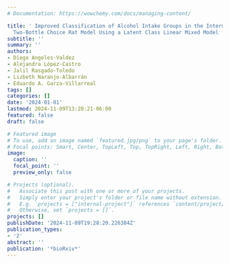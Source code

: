 ```yaml
---
# Documentation: https://wowchemy.com/docs/managing-content/

title: ' Improved Classification of Alcohol Intake Groups in the Intermittent-Access
  Two-Bottle Choice Rat Model Using a Latent Class Linear Mixed Model '
subtitle: ''
summary: ''
authors:
- Diego Angeles-Valdez
- Alejandra López-Castro
- Jalil Rasgado-Toledo
- Lizbeth Naranjo-Albarrán
- Eduardo A. Garza-Villarreal
tags: []
categories: []
date: '2024-01-01'
lastmod: 2024-11-09T13:28:21-06:00
featured: false
draft: false

# Featured image
# To use, add an image named `featured.jpg/png` to your page's folder.
# Focal points: Smart, Center, TopLeft, Top, TopRight, Left, Right, BottomLeft, Bottom, BottomRight.
image:
  caption: ''
  focal_point: ''
  preview_only: false

# Projects (optional).
#   Associate this post with one or more of your projects.
#   Simply enter your project's folder or file name without extension.
#   E.g. `projects = ["internal-project"]` references `content/project/deep-learning/index.md`.
#   Otherwise, set `projects = []`.
projects: []
publishDate: '2024-11-09T19:28:20.226384Z'
publication_types:
- '2'
abstract: ''
publication: '*bioRxiv*'
---
```

